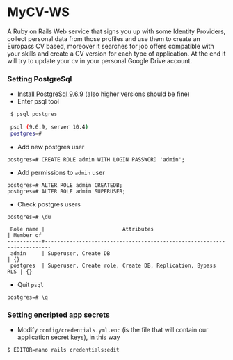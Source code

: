 # MyCV-WS
A  Ruby on Rails Web service that signs you up with some Identity Providers, 
collect personal data from those profiles and use them to create an Europass CV 
based, moreover it searches for job offers compatible with your skills and create a 
CV version for each type of application. At the end it will try to update your cv in 
your personal Google Drive account.

### Setting PostgreSql

* [Install PostgreSql 9.6.9](https://www.postgresql.org/download/macosx)
(also higher versions should be fine)
* Enter psql tool
```bash
 $ psql postgres
 
 psql (9.6.9, server 10.4)
 postgres=# 
```
* Add new postgres user
```
postgres=# CREATE ROLE admin WITH LOGIN PASSWORD 'admin';
```
* Add permissions to `admin` user 
```
postgres=# ALTER ROLE admin CREATEDB; 
postgres=# ALTER ROLE admin SUPERUSER; 
```
* Check postgres users
```
postgres=# \du
 
 Role name |                         Attributes                         | Member of 
-----------+------------------------------------------------------------+-----------
 admin     | Superuser, Create DB                                       | {}
 postgres  | Superuser, Create role, Create DB, Replication, Bypass RLS | {}
```
* Quit `psql`
```
postgres=# \q
```

### Setting encripted app secrets

* Modify `config/credentials.yml.enc` 
(is the file that will contain our application secret keys),
in this way
```
$ EDITOR=nano rails credentials:edit
```
